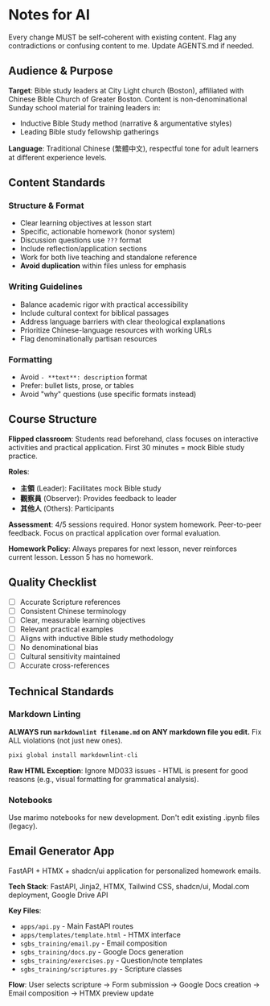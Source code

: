 # Notes for AI

Every change MUST be self-coherent with existing content. Flag any contradictions or
confusing content to me. Update AGENTS.md if needed.

## Audience & Purpose

**Target**: Bible study leaders at City Light church (Boston), affiliated with Chinese
Bible Church of Greater Boston. Content is non-denominational Sunday school material
for training leaders in:

- Inductive Bible Study method (narrative & argumentative styles)
- Leading Bible study fellowship gatherings

**Language**: Traditional Chinese (繁體中文), respectful tone for adult learners at
different experience levels.

## Content Standards

### Structure & Format

- Clear learning objectives at lesson start
- Specific, actionable homework (honor system)
- Discussion questions use `???` format
- Include reflection/application sections
- Work for both live teaching and standalone reference
- **Avoid duplication** within files unless for emphasis

### Writing Guidelines

- Balance academic rigor with practical accessibility
- Include cultural context for biblical passages
- Address language barriers with clear theological explanations
- Prioritize Chinese-language resources with working URLs
- Flag denominationally partisan resources

### Formatting

- Avoid `- **text**: description` format
- Prefer: bullet lists, prose, or tables
- Avoid "why" questions (use specific formats instead)

## Course Structure

**Flipped classroom**: Students read beforehand, class focuses on interactive
activities and practical application. First 30 minutes = mock Bible study practice.

**Roles**:

- **主領** (Leader): Facilitates mock Bible study
- **觀察員** (Observer): Provides feedback to leader
- **其他人** (Others): Participants

**Assessment**: 4/5 sessions required. Honor system homework. Peer-to-peer feedback.
Focus on practical application over formal evaluation.

**Homework Policy**: Always prepares for next lesson, never reinforces current
lesson. Lesson 5 has no homework.

## Quality Checklist

- [ ] Accurate Scripture references
- [ ] Consistent Chinese terminology
- [ ] Clear, measurable learning objectives
- [ ] Relevant practical examples
- [ ] Aligns with inductive Bible study methodology
- [ ] No denominational bias
- [ ] Cultural sensitivity maintained
- [ ] Accurate cross-references

## Technical Standards

### Markdown Linting

**ALWAYS run `markdownlint filename.md` on ANY markdown file you edit.** Fix ALL
violations (not just new ones).

```bash
pixi global install markdownlint-cli
```

**Raw HTML Exception**: Ignore MD033 issues - HTML is present for good reasons
(e.g., visual formatting for grammatical analysis).

### Notebooks

Use marimo notebooks for new development. Don't edit existing .ipynb files (legacy).

## Email Generator App

FastAPI + HTMX + shadcn/ui application for personalized homework emails.

**Tech Stack**: FastAPI, Jinja2, HTMX, Tailwind CSS, shadcn/ui, Modal.com deployment,
Google Drive API

**Key Files**:

- `apps/api.py` - Main FastAPI routes
- `apps/templates/template.html` - HTMX interface
- `sgbs_training/email.py` - Email composition
- `sgbs_training/docs.py` - Google Docs generation
- `sgbs_training/exercises.py` - Question/note templates
- `sgbs_training/scriptures.py` - Scripture classes

**Flow**: User selects scripture → Form submission → Google Docs creation → Email
composition → HTMX preview update
